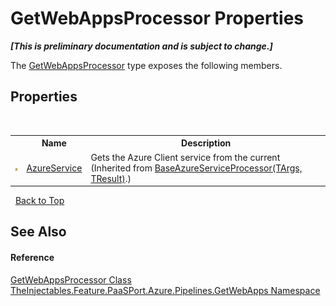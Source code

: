 # GetWebAppsProcessor Properties
 _**\[This is preliminary documentation and is subject to change.\]**_

The <a href="6ff2ad34-9072-3424-addb-d43fd35fae37">GetWebAppsProcessor</a> type exposes the following members.


## Properties
&nbsp;<table><tr><th></th><th>Name</th><th>Description</th></tr><tr><td>![Protected property](media/protproperty.gif "Protected property")</td><td><a href="99f6902b-b8a3-d1b5-0a26-43f5603f7300">AzureService</a></td><td>
Gets the Azure Client service from the current 
 (Inherited from <a href="49efdfd6-9da7-18ec-99a8-53fee1673041">BaseAzureServiceProcessor(TArgs, TResult)</a>.)</td></tr></table>&nbsp;
<a href="#getwebappsprocessor-properties">Back to Top</a>

## See Also


#### Reference
<a href="6ff2ad34-9072-3424-addb-d43fd35fae37">GetWebAppsProcessor Class</a><br /><a href="2e94f1aa-261f-e92b-09e7-dd283057945e">TheInjectables.Feature.PaaSPort.Azure.Pipelines.GetWebApps Namespace</a><br />